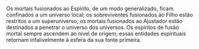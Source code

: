 ﻿Os mortais fusionados ao Espírito, de um modo generalizado, ficam confinados a um universo local; os sobreviventes fusionados ao Filho estão restritos a um superuniverso; os mortais fusionados ao Ajustador estão destinados a penetrar o universo dos universos. Os espíritos de fusão mortal sempre ascendem ao nível de origem; essas entidades espirituais retornam infalivelmente à esfera da sua fonte primeira.